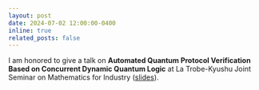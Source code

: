 ```yaml
---
layout: post
date: 2024-07-02 12:00:00-0400
inline: true
related_posts: false
---
```


I am honored to give a talk on <b>Automated Quantum Protocol Verification Based on Concurrent Dynamic Quantum Logic</b> at La Trobe-Kyushu Joint Seminar on Mathematics for Industry ([slides](assets/pdf/slides/invited-talks/2024-CDQL-slides.pdf)).